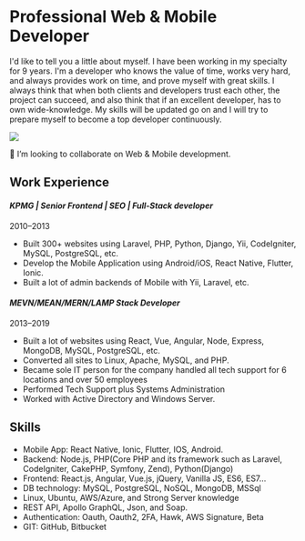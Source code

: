 # Professional Web & Mobile Developer

I'd like to tell you a little about myself. I have been working in my specialty for 9 years.
I'm a developer who knows the value of time, works very hard, and always provides work on time, and prove myself with great skills. I always think that when both clients and developers trust each other, the project can succeed, and also think that if an excellent developer, has to own wide-knowledge.
My skills will be updated go on and I will try to prepare myself to become a top developer continuously.

<img src="https://forthebadge.com/images/badges/built-with-love.svg" />

👯 I’m looking to collaborate on Web & Mobile development.

## Work Experience
#### *KPMG | Senior Frontend | SEO | Full-Stack developer*
2010–2013
- Built 300+ websites using Laravel, PHP, Python, Django, Yii, CodeIgniter, MySQL, PostgreSQL, etc.
- Develop the Mobile Application using Android/iOS, React Native, Flutter, Ionic.
- Built a lot of admin backends of Mobile with Yii, Laravel, etc.

#### *MEVN/MEAN/MERN/LAMP Stack Developer*
2013–2019
- Built a lot of websites using React, Vue, Angular, Node, Express, MongoDB, MySQL, PostgreSQL, etc.
- Converted all sites to Linux, Apache, MySQL, and PHP.
- Became sole IT person for the company handled all tech support for 6 locations and over 50 employees
- Performed Tech Support plus Systems Administration
- Worked with Active Directory and Windows Server.

## Skills
- Mobile App: React Native, Ionic, Flutter, IOS, Android.
- Backend: Node.js, PHP(Core PHP and its framework such as Laravel,
CodeIgniter, CakePHP, Symfony, Zend), Python(Django)
- Frontend: React.js, Angular, Vue.js, jQuery, Vanilla JS, ES6, ES7...
- DB technology: MySQL, PostgreSQL, NoSQL, MongoDB, MSSql
- Linux, Ubuntu, AWS/Azure, and Strong Server knowledge
- REST API, Apollo GraphQL, Json, and Soap.
- Authentication: Oauth, Oauth2, 2FA, Hawk, AWS Signature, Beta
- GIT: GitHub, Bitbucket
